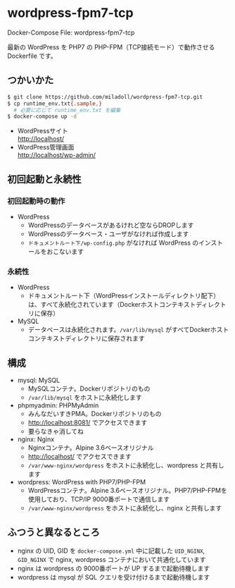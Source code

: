# wordpress-fpm7-tcp
Docker-Compose File: wordpress-fpm7-tcp

最新の WordPress を PHP7 の PHP-FPM（TCP接続モード）で動作させる Dockerfile です。

## つかいかた

```bash
$ git clone https://github.com/miladoll/wordpress-fpm7-tcp.git
$ cp runtime_env.txt{.sample,}
  # 必要に応じて runtime_env.txt を編集
$ docker-compose up -d
```

* WordPressサイト  
  [http://localhost/](http://localhost/)
* WordPress管理画面  
  [http://localhost/wp-admin/](http://localhost/wp-admin/)

## 初回起動と永続性

### 初回起動時の動作

* WordPress
    * WordPressのデータベースがあるけれど空ならDROPします
    * WordPressのデータベース・ユーザがなければ作成します
    * `ドキュメントルート下/wp-config.php` がなければ WordPress のインストールをおこないます

### 永続性

* WordPress
    * ドキュメントルート下（WordPressインストールディレクトリ配下）は、すべて永続化されています（Dockerホストコンテキストディレクトリに保存）
* MySQL
    * データベースは永続化されます。`/var/lib/mysql` がすべてDockerホストコンテキストディレクトリに保存されます


## 構成

* mysql: MySQL
    * MySQLコンテナ。Dockerリポジトリのもの
    * `/var/lib/mysql` をホストに永続化します
* phpmyadmin: PHPMyAdmin
    * みんなだいすきPMA。Dockerリポジトリのもの
    * [http://localhost:8081/](http://localhost:8081/) でアクセスできます
    * 要らなきゃ消してね
* nginx: Nginx
    * Nginxコンテナ。Alpine 3.6ベースオリジナル
    * [http://localhost/](http://localhost/) でアクセスできます
    * `/var/www-nginx/wordpress` をホストに永続化し、wordpress と共有します
* wordpress: WordPress with PHP7/PHP-FPM
    * WordPressコンテナ。Alpine 3.6ベースオリジナル。PHP7/PHP-FPMを使用しており、TCP/IP 9000番ポートで通信します
    * `/var/www-nginx/wordpress` をホストに永続化し、nginx と共有します

## ふつうと異なるところ

* nginx の UID, GID を `docker-compose.yml` 中に記載した `UID_NGINX`, `GID_NGINX` で nginx, wordpress コンテナにおいて共通化しています
* nginx は wordpress の 9000番ポートが UP するまで起動待機します
* wordpress は mysql が SQL クエリを受け付けるまで起動待機します